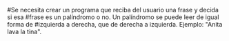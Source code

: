 #Se necesita crear un programa que reciba del usuario una frase y decida si esa
#frase es un palíndromo o no. Un palíndromo se puede leer de igual forma de
#izquierda a derecha, que de derecha a izquierda. Ejemplo: "Anita lava la tina".